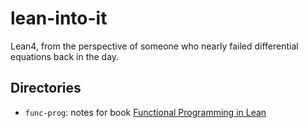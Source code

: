 # lean-into-it

Lean4, from the perspective of someone who nearly failed differential equations back in the day.

## Directories

  * `func-prog`: notes for book [Functional Programming in Lean](https://lean-lang.org/functional_programming_in_lean/)

